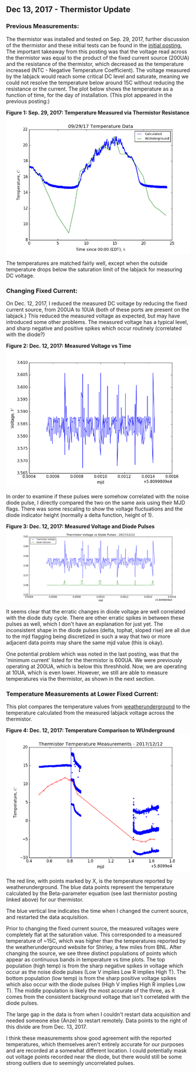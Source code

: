## Dec 13, 2017 - Thermistor Update

### Previous Measurements:

The thermistor was installed and tested on Sep. 29, 2017, further discussion of
the thermistor and these initial tests can be found in the [initial
posting.](../20171002_Thermistor/index.md) The important takeaway from this
posting was that the voltage read across the thermistor was equal to the product
of the fixed current source (200UA) and the resistance of the thermistor, which
decreased as the temperature increased (NTC - Negative Temperature
Coefficient). The voltage measured by the labjack would reach some critical DC
level and saturate, meaning we could not resolve the temperature below around
15C without reducing the resistance or the current. The plot below shows the
temperature as a function of time, for the day of installation. (This plot
appeared in the previous posting:)

**Figure 1: Sep. 29, 2017: Temperature Measured via Thermistor Resistance**
![old](Tvst24hrsC.png)

The temperatures are matched fairly well, except when the outside temperature
drops below the saturation limit of the labjack for measuring DC voltage.

### Changing Fixed Current:

On Dec. 12, 2017, I reduced the measured DC voltage by reducing the fixed current
source, from 200UA to 10UA (both of these ports are present on the labjack.)
This reduced the measured voltage as expected, but may have introduced some other
problems. The measured voltage has a typical level, and sharp negative and
positive spikes which occur routinely (correlated with the diode?)

**Figure 2: Dec. 12, 2017: Measured Voltage vs Time**
![v1](VvsMJD.png)

In order to examine if these pulses were somehow correlated with the noise diode
pulse, I directly compared the two on the same axis using their MJD flags. There
was some rescaling to show the voltage fluctuations and the diode indicator
height (normally a delta function, height of 1). 

**Figure 3: Dec. 12, 2017: Measured Voltage and Diode Pulses**
![v1](VvsDiode.png)

It seems clear that the erratic changes in diode voltage are well correlated
with the diode duty cycle. There are other erratic spikes in between these
pulses as well, which I don't have an explanation for just yet. The inconsistent
shape in the diode pulses (delta, tophat, sloped rise) are all due to the mjd
flagging being discretized in such a way that two or more adjacent data points
may share the same mjd value (this is okay).

One potential problem which was noted in the last posting, was that the 'minimum
current' listed for the thermistor is 600UA. We were previously operating at
200UA, which is below this threshhold. Now, we are operating at 10UA, which is
even lower. However, we still are able to measure temperatures via the
thermistor, as shown in the next section.

### Temperature Measurements at Lower Fixed Current:

This plot compares the temperature values from
[weatherunderground](https://www.wunderground.com/history/airport/KHWV/2017/12/13/DailyHistory.html?req_city=&req_state=&req_statename=&reqdb.zip=&reqdb.magic=&reqdb.wmo=)
to the temperature calculated from the measured labjack voltage across the
thermistor.

**Figure 4: Dec. 12, 2017: Temperature Comparison to WUnderground**
![v1](TempVSTime.png)

The red line, with points marked by X, is the temperature reported by
weatherunderground. The blue data points represent the temperature calculated by
the Beta-parameter equation (see last thermistor posting linked above) for our
thermistor. 

The blue vertical line indicates the time when I changed the current source, and
restarted the data acquisition. 

Prior to changing the fixed current source, the measured voltages were
completely flat at the saturation value. This corresponded to a measured
temperature of ~15C, which was higher than the temperatures reported by the
weatherunderground website for Shirley, a few miles from BNL. After changing the
source, we see three distinct populations of points which appear as continuous
bands in temperature vs time plots. The top population (high temp) is from the sharp
negative spikes in voltage which occur as the noise diode pulses (Low V implies
Low R implies High T). The bottom population (low temp) is from the sharp positive voltage
spikes which also occur with the diode pulses (High V implies High R implies Low
T). The middle population is likely the most accurate of the three, as it comes
from the consistent background voltage that isn't correlated with the diode
pulses.

The large gap in the data is from when I couldn't restart data acquisition and
needed someone else (Anze) to restart remotely. Data points to the right of this
divide are from Dec. 13, 2017.

I think these measurements show good agreement with the reported temperatures,
which themselves aren't entirely accurate for our purposes and are recorded at a
somewhat different location. I could potentially mask out voltage points recorded near the diode,
but there would still be some strong outliers due to seemingly uncorrelated pulses.